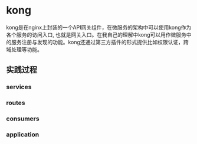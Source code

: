 # kong
kong是在nginx上封装的一个API网关组件，在微服务的架构中可以使用kong作为各个服务的访问入口, 也就是网关入口。在我自己的理解中kong可以用作微服务中的服务注册与发现的功能。kong还通过第三方插件的形式提供比如权限认证，跨域处理等功能。

## 实践过程
### services
### routes
### consumers
### application

<!--stackedit_data:
eyJoaXN0b3J5IjpbLTk1MDQ4NTEwMCwxNDUxNDU5NTk3XX0=
-->